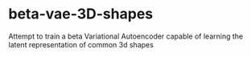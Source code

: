 # beta-vae-3D-shapes
Attempt to train a beta Variational Autoencoder capable of learning the latent representation of common 3d shapes
